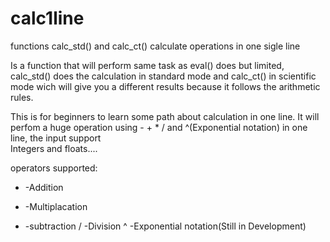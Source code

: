 # calc1line
functions calc_std() and calc_ct()   calculate operations in one sigle line
 
Is a function that will perform same task as eval() does but limited, 
calc_std() does the calculation in standard mode and calc_ct() in scientific mode wich 
will give you a different results because it follows the arithmetic rules. 

This is for beginners to learn some path about calculation in one line. 
It will perfom a huge operation using - + * / and ^(Exponential notation) in one line, the input support  
Integers and floats....

operators supported:
+ -Addition
* -Multiplacation
- -subtraction
/ -Division
^ -Exponential notation(Still in Development)


